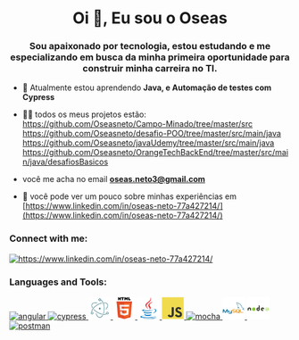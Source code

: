 <h1 align="center">Oi 👋, Eu sou o Oseas</h1>
<h3 align="center">Sou apaixonado por tecnologia, estou estudando e me especializando em busca da minha primeira oportunidade para construir minha carreira no TI.</h3>

- 🌱 Atualmente estou aprendendo **Java, e Automação de testes com Cypress**

- 👨‍💻 todos os meus projetos estão: https://github.com/Oseasneto/Campo-Minado/tree/master/src
https://github.com/Oseasneto/desafio-POO/tree/master/src/main/java
https://github.com/Oseasneto/javaUdemy/tree/master/src/main/java
https://github.com/Oseasneto/OrangeTechBackEnd/tree/master/src/main/java/desafiosBasicos

- você me acha no email **oseas.neto3@gmail.com**

- 📄 você pode ver um pouco sobre minhas experiências em [https://www.linkedin.com/in/oseas-neto-77a427214/](https://www.linkedin.com/in/oseas-neto-77a427214/)

<h3 align="left">Connect with me:</h3>
<p align="left">
<a href="https://linkedin.com/in/https://www.linkedin.com/in/oseas-neto-77a427214/" target="blank"><img align="center" src="https://raw.githubusercontent.com/rahuldkjain/github-profile-readme-generator/master/src/images/icons/Social/linked-in-alt.svg" alt="https://www.linkedin.com/in/oseas-neto-77a427214/" height="30" width="40" /></a>
</p>

<h3 align="left">Languages and Tools:</h3>
<p align="left"> <a href="https://angular.io" target="_blank" rel="noreferrer"> <img src="https://angular.io/assets/images/logos/angular/angular.svg" alt="angular" width="40" height="40"/> </a> <a href="https://www.cypress.io" target="_blank" rel="noreferrer"> <img src="https://raw.githubusercontent.com/simple-icons/simple-icons/6e46ec1fc23b60c8fd0d2f2ff46db82e16dbd75f/icons/cypress.svg" alt="cypress" width="40" height="40"/> </a> <a href="https://www.electronjs.org" target="_blank" rel="noreferrer"> <img src="https://raw.githubusercontent.com/devicons/devicon/master/icons/electron/electron-original.svg" alt="electron" width="40" height="40"/> </a> <a href="https://www.w3.org/html/" target="_blank" rel="noreferrer"> <img src="https://raw.githubusercontent.com/devicons/devicon/master/icons/html5/html5-original-wordmark.svg" alt="html5" width="40" height="40"/> </a> <a href="https://www.java.com" target="_blank" rel="noreferrer"> <img src="https://raw.githubusercontent.com/devicons/devicon/master/icons/java/java-original.svg" alt="java" width="40" height="40"/> </a> <a href="https://developer.mozilla.org/en-US/docs/Web/JavaScript" target="_blank" rel="noreferrer"> <img src="https://raw.githubusercontent.com/devicons/devicon/master/icons/javascript/javascript-original.svg" alt="javascript" width="40" height="40"/> </a> <a href="https://mochajs.org" target="_blank" rel="noreferrer"> <img src="https://www.vectorlogo.zone/logos/mochajs/mochajs-icon.svg" alt="mocha" width="40" height="40"/> </a> <a href="https://www.mysql.com/" target="_blank" rel="noreferrer"> <img src="https://raw.githubusercontent.com/devicons/devicon/master/icons/mysql/mysql-original-wordmark.svg" alt="mysql" width="40" height="40"/> </a> <a href="https://nodejs.org" target="_blank" rel="noreferrer"> <img src="https://raw.githubusercontent.com/devicons/devicon/master/icons/nodejs/nodejs-original-wordmark.svg" alt="nodejs" width="40" height="40"/> </a> <a href="https://postman.com" target="_blank" rel="noreferrer"> <img src="https://www.vectorlogo.zone/logos/getpostman/getpostman-icon.svg" alt="postman" width="40" height="40"/> </a> </p>

